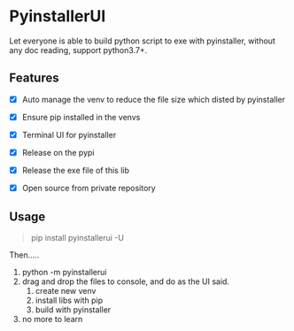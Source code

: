 
# PyinstallerUI

Let everyone is able to build python script to exe with pyinstaller, without any doc reading, support python3.7+.



## Features

- [x] Auto manage the venv to reduce the file size which disted by pyinstaller
- [x] Ensure pip installed in the venvs
- [x] Terminal UI for pyinstaller
- [x] Release on the pypi
- [x] Release the exe file of this lib
- [x] Open source from private repository




## Usage

> pip install pyinstallerui -U

Then.....

1. python -m pyinstallerui
2. drag and drop the files to console, and do as the UI said.
   1. create new venv
   2. install libs with pip
   3. build with pyinstaller
3. no more to learn
